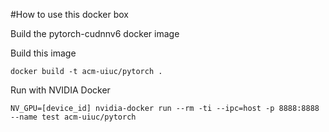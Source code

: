 #How to use this docker box

Build the pytorch-cudnnv6 docker image 

Build this image 
```
docker build -t acm-uiuc/pytorch .
```

Run with NVIDIA Docker 
```
NV_GPU=[device_id] nvidia-docker run --rm -ti --ipc=host -p 8888:8888 --name test acm-uiuc/pytorch
```
